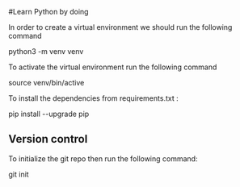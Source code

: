 #Learn Python by doing

In order to create a virtual environment we should run the following command

python3 -m venv venv

To activate the virtual environment run the following command

source venv/bin/active

To install the dependencies from requirements.txt : 

pip install --upgrade pip

## Version control

To initialize the git repo then run the following command:

git init
